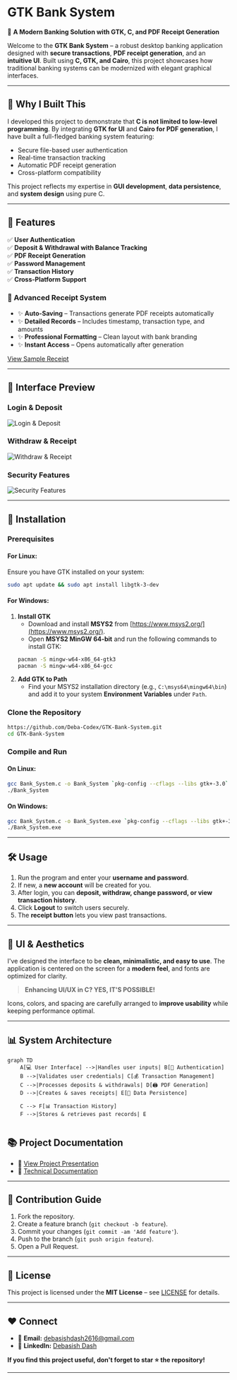 

# GTK Bank System

🚀 **A Modern Banking Solution with GTK, C, and PDF Receipt Generation**

Welcome to the **GTK Bank System** – a robust desktop banking application designed with **secure transactions**, **PDF receipt generation**, and an **intuitive UI**. Built using **C, GTK, and Cairo**, this project showcases how traditional banking systems can be modernized with elegant graphical interfaces.

---

## 🌟 Why I Built This

I developed this project to demonstrate that **C is not limited to low-level programming**. By integrating **GTK for UI** and **Cairo for PDF generation**, I have built a full-fledged banking system featuring:

- Secure file-based user authentication
- Real-time transaction tracking
- Automatic PDF receipt generation
- Cross-platform compatibility

This project reflects my expertise in **GUI development**, **data persistence**, and **system design** using pure C.

---

## 🎯 Features

✅ **User Authentication**  
✅ **Deposit & Withdrawal with Balance Tracking**  
✅ **PDF Receipt Generation**  
✅ **Password Management**  
✅ **Transaction History**  
✅ **Cross-Platform Support**  

### 🔹 Advanced Receipt System

- ✨ **Auto-Saving** – Transactions generate PDF receipts automatically  
- ✨ **Detailed Records** – Includes timestamp, transaction type, and amounts  
- ✨ **Professional Formatting** – Clean layout with bank branding  
- ✨ **Instant Access** – Opens automatically after generation  

[View Sample Receipt](receipt.pdf)

---

## 📸 Interface Preview

### Login & Deposit
![Login & Deposit](screenshots/Login%20&%20Deposit.png)

### Withdraw & Receipt
![Withdraw & Receipt](screenshots/Security%20features.png)

### Security Features
![Security Features](screenshots/Security%20features.png)

---

## 🌟 Installation

### Prerequisites

#### For Linux:
Ensure you have GTK installed on your system:
```bash
sudo apt update && sudo apt install libgtk-3-dev
```

#### For Windows:
1. **Install GTK**  
   - Download and install **MSYS2** from [https://www.msys2.org/](https://www.msys2.org/).  
   - Open **MSYS2 MinGW 64-bit** and run the following commands to install GTK:
   ```sh
   pacman -S mingw-w64-x86_64-gtk3
   pacman -S mingw-w64-x86_64-gcc
   ```
2. **Add GTK to Path**  
   - Find your MSYS2 installation directory (e.g., `C:\msys64\mingw64\bin`) and add it to your system **Environment Variables** under `Path`.

### Clone the Repository
```bash
https://github.com/Deba-Codex/GTK-Bank-System.git
cd GTK-Bank-System
```

### Compile and Run

#### On Linux:
```bash
gcc Bank_System.c -o Bank_System `pkg-config --cflags --libs gtk+-3.0`
./Bank_System
```

#### On Windows:
```sh
gcc Bank_System.c -o Bank_System.exe `pkg-config --cflags --libs gtk+-3.0`
./Bank_System.exe
```

---

## 🛠 Usage

1. Run the program and enter your **username and password**.
2. If new, a **new account** will be created for you.
3. After login, you can **deposit, withdraw, change password, or view transaction history**.
4. Click **Logout** to switch users securely.
5. The **receipt button** lets you view past transactions.

---

## 🎨 UI & Aesthetics

I've designed the interface to be **clean, minimalistic, and easy to use**. The application is centered on the screen for a **modern feel**, and fonts are optimized for clarity.

> **Enhancing UI/UX in C? YES, IT'S POSSIBLE!**

Icons, colors, and spacing are carefully arranged to **improve usability** while keeping performance optimal.

---

## 📊 System Architecture
```mermaid
graph TD
    A[💻 User Interface] -->|Handles user inputs| B[🔐 Authentication]
    B -->|Validates user credentials| C[💰 Transaction Management]
    C -->|Processes deposits & withdrawals| D[🖨️ PDF Generation]
    D -->|Creates & saves receipts| E[💾 Data Persistence]

    C --> F[📊 Transaction History]
    F -->|Stores & retrieves past records| E


```

## 📚 Project Documentation

- 📄 [View Project Presentation](https://www.canva.com/design/DAGiLRwxaEs/p2jSu8pjOL36WtIpNrVkbA/view?utm_content=DAGiLRwxaEs&utm_campaign=designshare&utm_medium=link2&utm_source=uniquelinks&utlId=ha9b3a7d86e)  
- 📑 [Technical Documentation](GTK_Bank_Technical_Doc.md)

---

## 🤝 Contribution Guide

1. Fork the repository.
2. Create a feature branch (`git checkout -b feature`).
3. Commit your changes (`git commit -am 'Add feature'`).
4. Push to the branch (`git push origin feature`).
5. Open a Pull Request.

---

## 🐝 License

This project is licensed under the **MIT License** – see [LICENSE](LICENSE) for details.

---

## ❤️ Connect

- 📧 **Email:** debasishdash2616@gmail.com  
- 💼 **LinkedIn:** [Debasish Dash](https://www.linkedin.com/in/debasish-dash-276638310/)

**If you find this project useful, don't forget to star ⭐ the repository!**

---